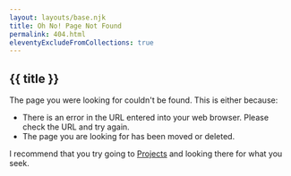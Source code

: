 ```yaml
---
layout: layouts/base.njk
title: Oh No! Page Not Found
permalink: 404.html
eleventyExcludeFromCollections: true
---
```


<article class="container content">

# {{ title }}

The page you were looking for couldn't be found. This is either because:

- There is an error in the URL entered into your web browser. Please check the URL and try again.
- The page you are looking for has been moved or deleted.

I recommend that you try going to [Projects](/) and looking there for what you seek.

</article>
